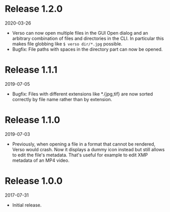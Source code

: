 # Release 1.2.0

2020-03-26

  * Verso can now open multiple files in the GUI Open dialog and an arbitrary
    combination of files and directories in the CLI. In particular this makes
    file globbing like `$ verso dir/*.jpg` possible.
  * Bugfix: File paths with spaces in the directory part can now be opened.

# Release 1.1.1

2019-07-05

  * Bugfix: Files with different extensions like *.{jpg,tif} are now sorted
    correctly by file name rather than by extension.

# Release 1.1.0

2019-07-03

  * Previously, when opening a file in a format that cannot be rendered, Verso
    would crash. Now it displays a dummy icon instead but still allows to edit
    the file's metadata. That's useful for example to edit XMP metadata of an
    MP4 video.

# Release 1.0.0

2017-07-31

  * Initial release.
